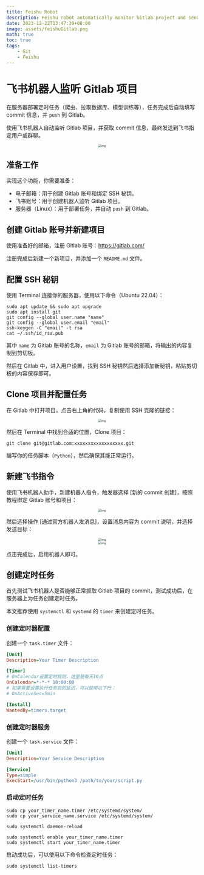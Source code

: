```yaml
---
title: Feishu Robot
description: Feishu robot automatically monitor Gitlab project and send messages
date: 2023-12-22T13:47:39+08:00
image: assets/feishuGitlab.png
math: true
toc: true
tags:
    - Git
    - Feishu
---
```


# 飞书机器人监听 Gitlab 项目

在服务器部署定时任务（爬虫、拉取数据库、模型训练等），任务完成后自动填写 commit 信息，并 `push` 到 Gitlab。

使用飞书机器人自动监听 Gitlab 项目，并获取 commit 信息，最终发送到飞书指定用户或群聊。

<div style='display: flex; justify-content: center;'>
<img src='assets/feishu.png' alt='img' style='zoom:50%;' />
</div>

## 准备工作

实现这个功能，你需要准备：

- 电子邮箱：用于创建 Gitlab 账号和绑定 SSH 秘钥。
- 飞书账号：用于创建机器人监听 Gitlab 项目。
- 服务器（Linux）：用于部署任务，并自动 `push` 到 Gitlab。

## 创建 Gitlab 账号并新建项目

使用准备好的邮箱，注册 Gitlab 账号：https://gitlab.com/

注册完成后新建一个新项目，并添加一个 `README.md` 文件。

## 配置 SSH 秘钥

使用 Terminal 连接你的服务器，使用以下命令（Ubuntu 22.04）：

```shell
sudo apt update && sudo apt upgrade
sudo apt install git
git config --global user.name "name"
git config --global user.email "email"
ssh-keygen -C "email" -t rsa
cat ~/.ssh/id_rsa.pub
```

其中 `name` 为 Gitlab 账号的名称，`email` 为 Gitlab 账号的邮箱，将输出的内容复制到剪切板。

然后在 Gitlab 中，进入用户设置，找到 SSH 秘钥然后选择添加新秘钥，粘贴剪切板的内容保存即可。

## Clone 项目并配置任务

在 Gitlab 中打开项目，点击右上角的代码，复制使用 SSH 克隆的链接：

<div style='display: flex; justify-content: center;'>
<img src='assets/img3.png' alt='img' style='zoom:50%;' />
</div>

然后在 Terminal 中找到合适的位置，Clone 项目：

```shell
git clone git@gitlab.com:xxxxxxxxxxxxxxxxxx.git
```

编写你的任务脚本（`Python`），然后确保其能正常运行。

## 新建飞书指令

使用飞书机器人助手，新建机器人指令，触发器选择 [新的 commit 创建]，按照教程绑定 Gitlab 账号和项目：

<div style='display: flex; justify-content: center;'>
<img src='assets/img4.png' alt='img' style='zoom:50%;' />
</div>

然后选择操作 [通过官方机器人发消息]，设置消息内容为 commit 说明，并选择发送目标：

<div style='display: flex; justify-content: center;'>
<img src='assets/img5.png' alt='img' style='zoom:50%;' />
</div>

<div style='display: flex; justify-content: center;'>
<img src='assets/img6.png' alt='img' style='zoom:50%;' />
</div>

点击完成后，启用机器人即可。

## 创建定时任务

首先测试飞书机器人是否能够正常抓取 Gitlab 项目的 commit，测试成功后，在服务器上为任务创建定时任务。

本文推荐使用 `systemctl` 和 `systemd` 的 `timer` 来创建定时任务。

### 创建定时器配置

创建一个 `task.timer` 文件：

```ini
[Unit]
Description=Your Timer Description

[Timer]
# OnCalendar设置定时规则，这里是每天10点
OnCalendar=*-*-* 10:00:00
# 如果需要设置执行任务前的延迟，可以使用以下行：
# OnActiveSec=5min

[Install]
WantedBy=timers.target
```

### 创建定时器服务

创建一个 `task.service` 文件：

```ini
[Unit]
Description=Your Service Description

[Service]
Type=simple
ExecStart=/usr/bin/python3 /path/to/your/script.py
```

### 启动定时任务

```shell
sudo cp your_timer_name.timer /etc/systemd/system/
sudo cp your_service_name.service /etc/systemd/system/

sudo systemctl daemon-reload

sudo systemctl enable your_timer_name.timer
sudo systemctl start your_timer_name.timer
```

启动成功后，可以使用以下命令检查定时任务：

```shell
sudo systemctl list-timers
```